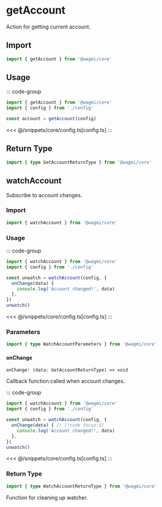 # getAccount

Action for getting current account.

## Import

```ts
import { getAccount } from '@wagmi/core'
```

## Usage

::: code-group
```ts [index.ts]
import { getAccount } from '@wagmi/core'
import { config } from './config'

const account = getAccount(config)
```
<<< @/snippets/core/config.ts[config.ts]
:::

## Return Type

```ts
import { type GetAccountReturnType } from '@wagmi/core'
```

<!--@include: @shared/getAccount-return-type.md-->

## watchAccount

Subscribe to account changes.

### Import

```ts
import { watchAccount } from '@wagmi/core'
```

### Usage

::: code-group
```ts [index.ts]
import { watchAccount } from '@wagmi/core'
import { config } from './config'

const unwatch = watchAccount(config, {
  onChange(data) {
    console.log('Account changed!', data)
  },
})
unwatch()
```
<<< @/snippets/core/config.ts[config.ts]
:::

### Parameters

```ts
import { type WatchAccountParameters } from '@wagmi/core'
```

#### onChange

`onChange: (data: GetAccountReturnType) => void`

Callback function called when account changes.

::: code-group
```ts [index.ts]
import { watchAccount } from '@wagmi/core'
import { config } from './config'

const unwatch = watchAccount(config, {
  onChange(data) { // [!code focus:3]
    console.log('Account changed!', data)
  },
})
unwatch()
```
<<< @/snippets/core/config.ts[config.ts]
:::

### Return Type

```ts
import { type WatchAccountReturnType } from '@wagmi/core'
```

Function for cleaning up watcher.
